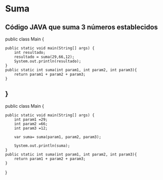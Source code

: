 # Suma
Código JAVA que suma 3 números establecidos
-------------------------------------------
public class Main {

    public static void main(String[] args) {
        int resultado;
        resultado = suma(29,66,12);
        System.out.println(resultado);
    }
    public static int suma(int param1, int param2, int param3){
        return param1 + param2 + param3;
    }

}
-------------------------------------------

public class Main {

    public static void main(String[] args) {
        int param1 =29;
        int param2 =66;
        int param3 =12;

        var suma= suma(param1, param2, param3);

        System.out.println(suma);
    }
    public static int suma(int param1, int param2, int param3){
        return param1 + param2 + param3;
    }

}
